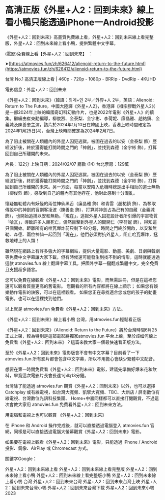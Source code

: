 # 高清正版《外星+人2：回到未來》線上看小鴨只能透過iPhone一Android投影

《外星+人2：回到未來》高畫質免費線上看，外星+人2：回到未來線上看完整版，外星+人2：回到未來線上看小鴨，提供繁體中文字幕。

(電影)免費線上看【外星+人2：回到未來】 ：

➤[https://atmovies.fun/zh/626412/alienoid-return-to-the-future.html](https://atmovies.fun/zh/626412/alienoid-return-to-the-future.html)

台灣 No.1 高清正版線上看 | 460p - 720p - 1080p - BRRip - DvdRip - 4KUHD


電影信息：外星+人2：回到未來

《外星+人2：回到未來》（韓語：외계+인 2부／外界+人 2부，英語：Alienoid: Return to The Future，中國大陸譯《外星+人2》，香港譯《祖宗膠戰外星人2》）是一部2024年上映的韓國奇幻科幻動作片，也是2022年電影《外星+人》的續集。繼續由崔東勳編導，柳俊烈、金泰梨、金宇彬、李荷妮、廉晶雅、趙祐鎮、金義城及陳善奎主演，該片於2024年1月10日在韓國上映，香港上映時間確定為2024年1月25日[4]，台灣上映時間確定為2024年2月7日。

為了阻止被關在人類體內的外星人囚犯逃獄，被困在過去的以安（金泰梨 飾）歷經波折後，終於獲得能打開時間之門的「神劍」，並找到森德（金宇彬 飾），打算回到自己所離開的未來。

片長：122分 上映日期：2024/02/07 廳數 (14) 台北票房：129萬

為了阻止被關在人類體內的外星人囚犯逃獄，被困在過去的以安（金泰梨 飾）歷經波折後，終於獲得能打開時間之門的「神劍」，並找到森德（金宇彬 飾），打算回到自己所離開的未來。另一方面，每當以安陷入危機時總是出手相助的道士無勒（柳俊烈 飾），感受到自己的體內有其他存在，他對此感到十分混亂。

懷疑無勒體內有妖怪的兩位神仙黑舌（廉晶雅 飾）和青雲（趙祐鎮 飾）、為奪取傳說中的神劍的盲劍客凌波（陳善圭 飾）、打算將神劍占為己有的自藏（金義城 飾），也開始追捕以安和無勒。「現在」，逃獄外星人囚犯設計者所引爆的宇宙物質「哈瓦」，導致許多人類死亡，偶然目擊到外星人的閔開仁（李荷妮 飾），得知這只個開始。距離所有的哈瓦爆炸前只剩下48分鐘，時間之門終於開啟，以安和無勒、森德、兩位神仙一起回到「現在」，他們必須對抗外星人，阻止哈瓦爆炸，拯救地球上的人類！

雖然現在網路上有許多強大的字幕網站，提供大量電影、動畫、美劇、日劇與韓劇等免費中文字幕讓大家下載，但有時候還可能發生到找不到的情形，這時就能透過這款 atmovies.fun 線上翻譯字幕工具，把國外字幕一鍵翻成繁體中文，完全免費且支援超多語言。

您可以免費在線觀看《外星+人2：回到未來》電影，而無需註冊，但是在這裡您還可以觀看質量更高的舊電影。 您觀看的所有內容都將在線上顯示； 如果您有娛樂動作電影的訣竅，可以在這裡觀看。 如果您正在尋找適合您或您的孩子的動畫電影，也可以在這裡找到他們。

以上就是 atmovies.fun 免費看《外星+人2：回到未來》方法。

《外星+人2：回到未來》線上看小鴨 台灣，用atmovies.fun輕鬆看正版

《外星+人2：回到未來》（Alienoid: Return to the Future）將於台灣時間6月25正式上架，較為特別是這部電影將獨家atmovies.fun 平台上線，至於該如何線上免費看《外星+人2：回到未來》？這篇來教大家一個最快速看正版方法。

至於《外星+人2：回到未來》電影版會不會有中文字幕？目前看了一下 atmovies.fun 所有影片都會包含中文字幕，所以不用擔心會缺少繁體中文配音。

想要在第一時間免費看《外星+人2：回到未來》電影，建議先準備好爆米花和飲料，畢竟這次電影片長會長達1小時13分鐘。  

台灣除了能透過 atmovies.fun 觀賞《外星+人2：回到未來》以外，也可以選擇 Catchplay 或有線電視，如台灣大寬頻、凱擘大寬頻、TBC、大新店 / 屏南數位有線電視、台灣數位光訊科技集團、 Home+中嘉同樣都可以直接訂閱觀賞，不過這次會教大家用 atmovies.fun 免費看外星+人2：回到未來方法。

用電腦和電視上也可以觀賞 《外星+人2：回到未來》

在 iPhone 和 Android 操作完成後，就可以直接透過電腦登入 atmovies.fun 官網，同樣是可以直接透過電腦大螢幕觀賞《外星+人2：回到未來》電影。

如果要在電視上觀看《外星+人2：回到未來》電影，只能透過 iPhone / Android 投影、鏡像、AirPlay 或 Chromecast 方式。


關鍵字Google：

外星+人2：回到未來線上看
外星+人2：回到未來線上看完整版
外星+人2：回到未來線上看小鴨
外星+人2：回到未來線上看完整版小鴨
外星+人2：回到未來線上看小鴨 台灣
外星+人2：回到未來台灣
外星+人2：回到未來台灣上映
外星+人2：回到未來台灣小鴨
外星+人2：回到未來台灣下載
外星+人2：回到未來小鴨 2023
